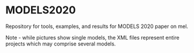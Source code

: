 # MODELS2020
Repository for tools, examples, and results for MODELS 2020 paper on mel.


Note - while pictures show single models, the XML files represent entire projects which may comprise several models.

